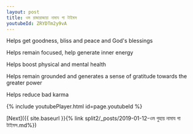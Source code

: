 ```yaml
---
layout: post
title: ওম রাজারাজায়া নামায গা টাইমস
youtubeId: ZRYDTm2y9vA
---
```

 
 
Helps get goodness, bliss and peace and God's blessings
 
Helps remain focused, help generate inner energy 
 
Helps boost physical and mental health 
 
Helps remain grounded and generates a sense of gratitude towards the greater power 
 
Helps reduce bad karma
 
 
 
 


{% include youtubePlayer.html id=page.youtubeId %}
 
[Next]({{ site.baseurl }}{% link  split2/_posts/2019-01-12-ওম গুহায় নামায গা টাইমস.md%})
 
